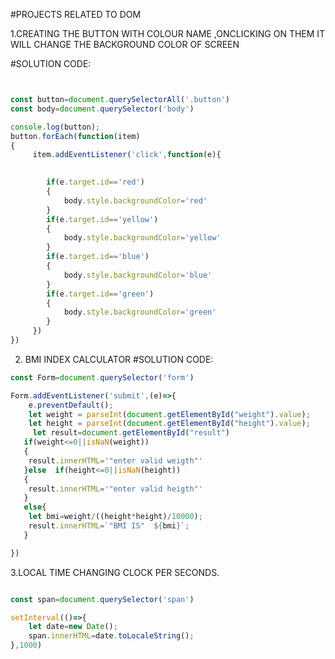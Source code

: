 #PROJECTS RELATED TO DOM

1.CREATING THE BUTTON  WITH COLOUR NAME ,ONCLICKING ON THEM IT WILL CHANGE THE BACKGROUND COLOR OF SCREEN

#SOLUTION CODE:
```javascript 


const button=document.querySelectorAll('.button')
const body=document.querySelector('body')

console.log(button);
button.forEach(function(item)
{
     item.addEventListener('click',function(e){

    
        if(e.target.id=='red')
        {
            body.style.backgroundColor='red'
        }
        if(e.target.id=='yellow')
        {
            body.style.backgroundColor='yellow'
        }
        if(e.target.id=='blue')
        {
            body.style.backgroundColor='blue'
        }
        if(e.target.id=='green')
        {
            body.style.backgroundColor='green'
        }
     })
})
```
2. BMI INDEX CALCULATOR
#SOLUTION CODE:
```javascript
const Form=document.querySelector('form')

Form.addEventListener('submit',(e)=>{
    e.preventDefault();
    let weight = parseInt(document.getElementById("weight").value);
    let height = parseInt(document.getElementById("height").value);
     let result=document.getElementById("result")
   if(weight<=0||isNaN(weight))
   {
    result.innerHTML='"enter valid weigth"'
   }else  if(height<=0||isNaN(height))
   {
    result.innerHTML='"enter valid heigth"'
   }
   else{
    let bmi=weight/((height*height)/10000);
    result.innerHTML=`"BMI IS"  ${bmi}`;
   }

})
```
3.LOCAL TIME CHANGING CLOCK PER SECONDS.

```javascript

const span=document.querySelector('span')

setInterval(()=>{
    let date=new Date();
    span.innerHTML=date.toLocaleString();
},1000)
```

